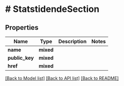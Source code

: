 # # StatstidendeSection

## Properties

Name | Type | Description | Notes
------------ | ------------- | ------------- | -------------
**name** | **mixed** |  |
**public_key** | **mixed** |  |
**href** | **mixed** |  |

[[Back to Model list]](../../README.md#models) [[Back to API list]](../../README.md#endpoints) [[Back to README]](../../README.md)
